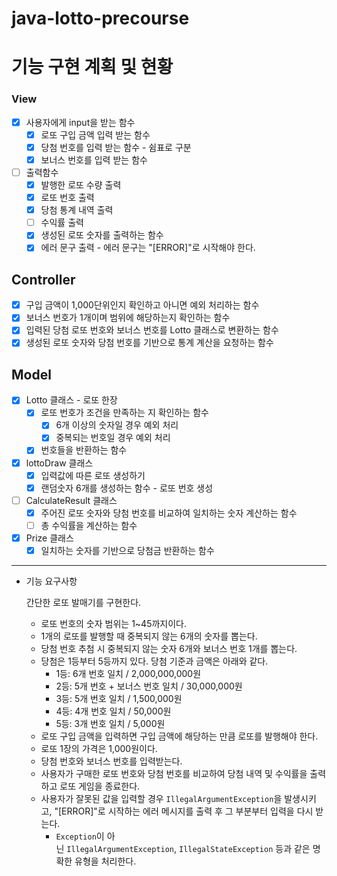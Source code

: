 # java-lotto-precourse

# 기능 구현 계획 및 현황

### View

- [x]  사용자에게 input을 받는 함수
    - [x]  로또 구입 금액 입력 받는 함수
    - [x]  당첨 번호를 입력 받는 함수 - 쉼표로 구분
    - [x]  보너스 번호를 입력 받는 함수
- [ ]  출력함수
    - [x]  발행한 로또 수량 출력
    - [x]  로또 번호 출력 
    - [x]  당첨 통계 내역 출력
    - [ ]  수익률 출력
    - [x]  생성된 로또 숫자를 출력하는 함수
    - [x]  에러 문구 출력 - 에러 문구는 "[ERROR]"로 시작해야 한다.

## Controller

- [x]  구입 금액이 1,000단위인지 확인하고 아니면 예외 처리하는 함수
- [x]  보너스 번호가 1개이며 범위에 해당하는지 확인하는 함수
- [x]  입력된 당첨 로또 번호와 보너스 번호를 Lotto 클래스로 변환하는 함수
- [x]  생성된 로또 숫자와 당첨 번호를 기반으로 통계 계산을 요청하는 함수

## Model

- [x]  Lotto 클래스 - 로또 한장
    - [x]  로또 번호가 조건을 만족하는 지 확인하는 함수
        - [x]  6개 이상의 숫자일 경우 예외 처리
        - [x]  중복되는 번호일 경우 예외 처리
    - [x]  번호들을 반환하는 함수
- [x] lottoDraw 클래스 
    - [x]  입력값에 따른 로또 생성하기
    - [x]  랜덤숫자 6개를 생성하는 함수 - 로또 번호 생성
- [ ] CalculateResult 클래스 
  - [x]  주어진 로또 숫자와 당첨 번호를 비교하여 일치하는 숫자 계산하는 함수
  - [ ]  총 수익률을 계산하는 함수
- [x] Prize 클래스
  - [x]  일치하는 숫자를 기반으로 당첨금 반환하는 함수

---
- 기능 요구사항

  간단한 로또 발매기를 구현한다.

    - 로또 번호의 숫자 범위는 1~45까지이다.
    - 1개의 로또를 발행할 때 중복되지 않는 6개의 숫자를 뽑는다.
    - 당첨 번호 추첨 시 중복되지 않는 숫자 6개와 보너스 번호 1개를 뽑는다.
    - 당첨은 1등부터 5등까지 있다. 당첨 기준과 금액은 아래와 같다.
        - 1등: 6개 번호 일치 / 2,000,000,000원
        - 2등: 5개 번호 + 보너스 번호 일치 / 30,000,000원
        - 3등: 5개 번호 일치 / 1,500,000원
        - 4등: 4개 번호 일치 / 50,000원
        - 5등: 3개 번호 일치 / 5,000원
    - 로또 구입 금액을 입력하면 구입 금액에 해당하는 만큼 로또를 발행해야 한다.
    - 로또 1장의 가격은 1,000원이다.
    - 당첨 번호와 보너스 번호를 입력받는다.
    - 사용자가 구매한 로또 번호와 당첨 번호를 비교하여 당첨 내역 및 수익률을 출력하고 로또 게임을 종료한다.
    - 사용자가 잘못된 값을 입력할 경우 `IllegalArgumentException`을 발생시키고, "[ERROR]"로 시작하는 에러 메시지를 출력 후 그 부분부터 입력을 다시 받는다.
        - `Exception`이 아닌 `IllegalArgumentException`, `IllegalStateException` 등과 같은 명확한 유형을 처리한다.